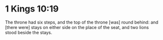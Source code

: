 # 1 Kings 10:19

The throne had six steps, and the top of the throne [was] round behind: and [there were] stays on either side on the place of the seat, and two lions stood beside the stays.